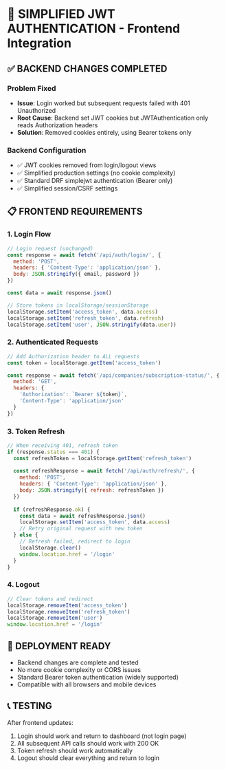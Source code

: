 # 🔐 SIMPLIFIED JWT AUTHENTICATION - Frontend Integration

## ✅ BACKEND CHANGES COMPLETED

### Problem Fixed
- **Issue**: Login worked but subsequent requests failed with 401 Unauthorized
- **Root Cause**: Backend set JWT cookies but JWTAuthentication only reads Authorization headers
- **Solution**: Removed cookies entirely, using Bearer tokens only

### Backend Configuration
- ✅ JWT cookies removed from login/logout views
- ✅ Simplified production settings (no cookie complexity)
- ✅ Standard DRF simplejwt authentication (Bearer only)
- ✅ Simplified session/CSRF settings

## 📋 FRONTEND REQUIREMENTS

### 1. Login Flow
```javascript
// Login request (unchanged)
const response = await fetch('/api/auth/login/', {
  method: 'POST',
  headers: { 'Content-Type': 'application/json' },
  body: JSON.stringify({ email, password })
})

const data = await response.json()

// Store tokens in localStorage/sessionStorage
localStorage.setItem('access_token', data.access)
localStorage.setItem('refresh_token', data.refresh)
localStorage.setItem('user', JSON.stringify(data.user))
```

### 2. Authenticated Requests
```javascript
// Add Authorization header to ALL requests
const token = localStorage.getItem('access_token')

const response = await fetch('/api/companies/subscription-status/', {
  method: 'GET',
  headers: {
    'Authorization': `Bearer ${token}`,
    'Content-Type': 'application/json'
  }
})
```

### 3. Token Refresh
```javascript
// When receiving 401, refresh token
if (response.status === 401) {
  const refreshToken = localStorage.getItem('refresh_token')
  
  const refreshResponse = await fetch('/api/auth/refresh/', {
    method: 'POST',
    headers: { 'Content-Type': 'application/json' },
    body: JSON.stringify({ refresh: refreshToken })
  })
  
  if (refreshResponse.ok) {
    const data = await refreshResponse.json()
    localStorage.setItem('access_token', data.access)
    // Retry original request with new token
  } else {
    // Refresh failed, redirect to login
    localStorage.clear()
    window.location.href = '/login'
  }
}
```

### 4. Logout
```javascript
// Clear tokens and redirect
localStorage.removeItem('access_token')
localStorage.removeItem('refresh_token')
localStorage.removeItem('user')
window.location.href = '/login'
```

## 🚀 DEPLOYMENT READY

- Backend changes are complete and tested
- No more cookie complexity or CORS issues
- Standard Bearer token authentication (widely supported)
- Compatible with all browsers and mobile devices

## 📞 TESTING

After frontend updates:
1. Login should work and return to dashboard (not login page)
2. All subsequent API calls should work with 200 OK
3. Token refresh should work automatically
4. Logout should clear everything and return to login
